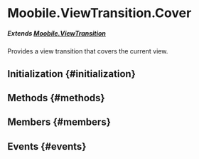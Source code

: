 Moobile.ViewTransition.Cover
================================================================================

##### Extends [Moobile.ViewTransition](ViewTransition/ViewTransition.md)

Provides a view transition that covers the current view.

Initialization {#initialization}
--------------------------------------------------------------------------------

Methods {#methods}
--------------------------------------------------------------------------------


Members {#members}
--------------------------------------------------------------------------------


Events {#events}
--------------------------------------------------------------------------------